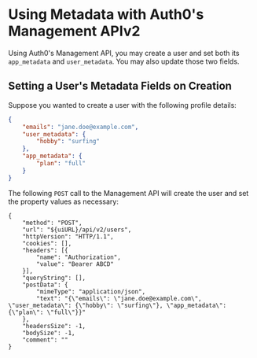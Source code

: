 # Using Metadata with Auth0's Management APIv2

Using Auth0's Management API, you may create a user and set both its `app_metadata` and `user_metadata`. You may also update those two fields.

## Setting a User's Metadata Fields on Creation

Suppose you wanted to create a user with the following profile details:

```json
{
    "emails": "jane.doe@example.com",
    "user_metadata": {
        "hobby": "surfing"
    },
    "app_metadata": {
        "plan": "full"
    }
}
```

The following `POST` call to the Management API will create the user and set the property values as necessary:

```har
{
	"method": "POST",
	"url": "${uiURL}/api/v2/users",
	"httpVersion": "HTTP/1.1",
	"cookies": [],
	"headers": [{
		"name": "Authorization",
		"value": "Bearer ABCD"
	}],
	"queryString": [],
	"postData": {
		"mimeType": "application/json",
		"text": "{\"emails\": \"jane.doe@example.com\", \"user_metadata\": {\"hobby\": \"surfing\"}, \"app_metadata\": {\"plan\": \"full\"}}"
	},
	"headersSize": -1,
	"bodySize": -1,
	"comment": ""
}
```
